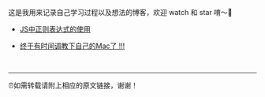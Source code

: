 这是我用来记录自己学习过程以及想法的博客，欢迎 watch 和 star 唷～👏

- [JS中正则表达式的使用](https://github.com/JasonLam0990/blog/issues/1)

- [终于有时间调教下自己的Mac了 !!!](https://github.com/JasonLam0990/blog/issues/2)

<br>

--------------------- 
⏰如需转载请附上相应的原文链接，谢谢！
